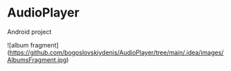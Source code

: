 # AudioPlayer

Android project

![album fragment] (https://github.com/bogoslovskiydenis/AudioPlayer/tree/main/.idea/images/AlbumsFragment.jpg)

